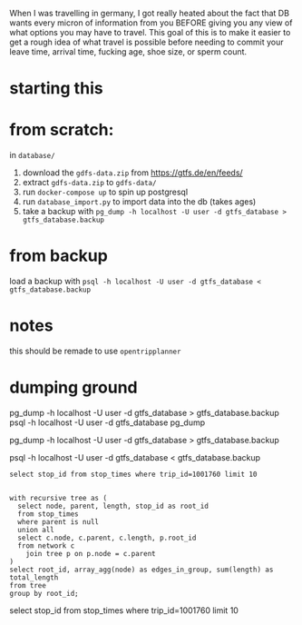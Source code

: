 When I was travelling in germany, I got really heated about the fact that DB wants every micron of information from you BEFORE giving you any view of what options you may have to travel. This goal of this is to make it easier to get a rough idea of what travel is possible before needing to commit your leave time, arrival time, fucking age, shoe size, or sperm count.


# starting this

# from scratch:
in `database/`
1. download the `gdfs-data.zip` from https://gtfs.de/en/feeds/
2. extract `gdfs-data.zip` to `gdfs-data/`
3. run `docker-compose up` to spin up postgresql
4. run `database_import.py` to import data into the db (takes ages)
5. take a backup with `pg_dump -h localhost -U user -d gtfs_database > gtfs_database.backup`

# from backup
load a backup with `psql -h localhost -U user -d gtfs_database < gtfs_database.backup`


# notes
this should be remade to use `opentripplanner`

# dumping ground
pg_dump -h localhost -U user -d gtfs_database > gtfs_database.backup
psql -h localhost -U user -d gtfs_database
pg_dump

pg_dump -h localhost -U user -d gtfs_database > gtfs_database.backup

psql -h localhost -U user -d gtfs_database < gtfs_database.backup

```
select stop_id from stop_times where trip_id=1001760 limit 10


with recursive tree as (
  select node, parent, length, stop_id as root_id
  from stop_times
  where parent is null
  union all
  select c.node, c.parent, c.length, p.root_id
  from network c
    join tree p on p.node = c.parent
)
select root_id, array_agg(node) as edges_in_group, sum(length) as total_length
from tree
group by root_id;
```

select stop_id from stop_times where trip_id=1001760 limit 10
